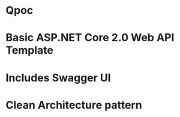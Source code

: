 # Qpoc
# Basic ASP.NET Core 2.0 Web API Template
# Includes Swagger UI
# Clean Architecture pattern

